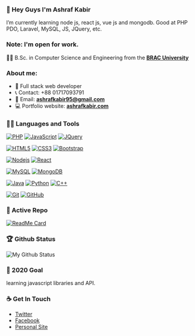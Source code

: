 ### 👋 Hey Guys I'm Ashraf Kabir
I’m currently learning node js, react js, vue js and mongodb. Good at PHP PDO, Laravel, MySQL, JS, JQuery, etc.

### Note: I'm open for work.

👨‍🎓 B.Sc. in Computer Science and Engineering from the **[BRAC University](https://www.bracu.ac.bd/)** 

### About me:

- :dart: Full stack web developer
- :telephone_receiver: Contact: +88 01717093791
- :e-mail: Email: **[ashrafkabir95@gmail.com](ashrafkabir95@gmail.com)**
- :computer: Portfolio website: **[ashrafkabir.com](https://ashrafkabir.com/)**


### 👨‍💻 Languages and Tools
[![PHP](https://img.shields.io/badge/PHP-777BB4?style=for-the-badge&logo=php&logoColor=white&link=https://github.com/ashraf-kabir/)](https://github.com/ashraf-kabir/) 
[![JavaScript](https://img.shields.io/badge/-JavaScript-black?style=flat&logo=javascript&link=https://github.com/ashraf-kabir/)](https://github.com/ashraf-kabir/)
[![JQuery](https://img.shields.io/badge/-JQuery-black?style=flat&logo=jquery&link=https://github.com/ashraf-kabir/)](https://github.com/ashraf-kabir/)

[![HTML5](https://img.shields.io/badge/-HTML5-E34F26?style=flat&logo=html5&logoColor=white&link=https://github.com/ashraf-kabir/)](https://github.com/ashraf-kabir/) 
[![CSS3](https://img.shields.io/badge/-CSS3-1572B6?style=flat&logo=css3&link=https://github.com/ashraf-kabir/)](https://github.com/ashraf-kabir/) 
[![Bootstrap](https://img.shields.io/badge/-Bootstrap-563D7C?style=flat&logo=bootstrap&link=https://github.com/ashraf-kabir/)](https://github.com/ashraf-kabir/) 

[![Nodejs](https://img.shields.io/badge/-Nodejs-black?style=flat&logo=Node.js&link=https://github.com/ashraf-kabir/)](https://github.com/ashraf-kabir/) 
[![React](https://img.shields.io/badge/-React-black?style=flat&logo=react&link=https://github.com/ashraf-kabir/)](https://github.com/ashraf-kabir/) 

[![MySQL](https://img.shields.io/badge/-MySQL-363732?style=flat&logo=mysql&link=https://github.com/ashraf-kabir/)](https://github.com/ashraf-kabir/)
[![MongoDB](https://img.shields.io/badge/-Mongodb-black?style=flat&logo=mongodb&link=https://github.com/ashraf-kabir/)](https://github.com/ashraf-kabir/)

[![Java](https://img.shields.io/badge/Java-orange?style=flat&logo=java&logoColor=white&link=https://github.com/ashraf-kabir/)](https://github.com/ashraf-kabir/) 
[![Python](https://img.shields.io/badge/-Python-black?style=flat&logo=python&link=https://github.com/ashraf-kabir/)](https://github.com/ashraf-kabir/)
[![C++](https://img.shields.io/badge/-C/C%2B%2B-%2300599C?style=flat&logo=C%2B%2B&logoColor=ffffff)](https://github.com/ashraf-kabir/)

[![Git](https://img.shields.io/badge/-Git-black?style=flat&logo=git&link=https://github.com/ashraf-kabir/)](https://github.com/ashraf-kabir/) 
[![GitHub](https://img.shields.io/badge/-GitHub-181717?style=flat&logo=github&link=https://github.com/ashraf-kabir/)](https://github.com/ashraf-kabir/)


### 👀 Active Repo
[![ReadMe Card](https://github-readme-stats.vercel.app/api/pin/?username=ashraf-kabir&repo=mern-ecommerce)](https://github.com/ashraf-kabir/mern-ecommerce)


### 🏆 Github Status
![My Github Status](https://github-readme-stats.vercel.app/api?username=ashraf-kabir&show_icons=true&hide_border=true)


### 🔭 2020 Goal
learning javascript libraries and API.


### ☕ Get In Touch
- [Twitter](https://twitter.com/ashraf1Q95)
- [Facebook](https://www.facebook.com/sonnet404)
- [Personal Site](https://ashrafkabir.com)

